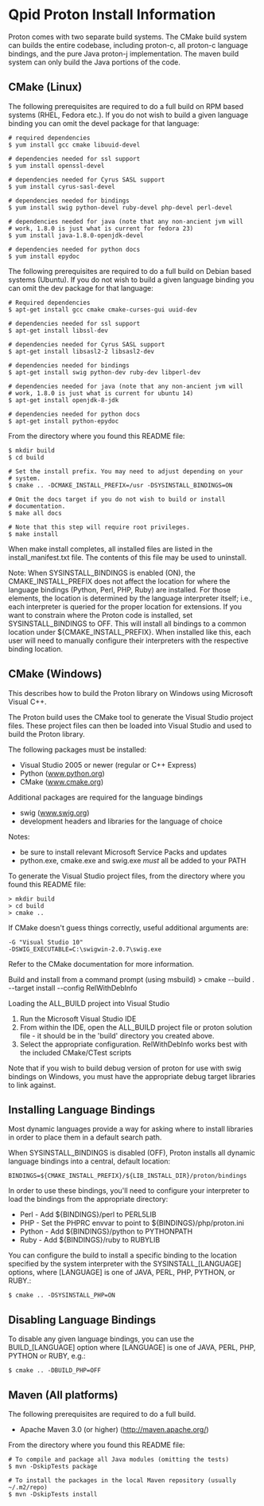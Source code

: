 Qpid Proton Install Information
===============================

Proton comes with two separate build systems. The CMake build system can builds
the entire codebase, including proton-c, all proton-c language bindings, and
the pure Java proton-j implementation. The maven build system can only build
the Java portions of the code.

CMake (Linux)
-------------

The following prerequisites are required to do a full build on RPM based systems (RHEL, Fedora etc.).
If you do not wish to build a given language binding you can omit the devel
package for that language:

    # required dependencies
    $ yum install gcc cmake libuuid-devel

    # dependencies needed for ssl support
    $ yum install openssl-devel

    # dependencies needed for Cyrus SASL support
    $ yum install cyrus-sasl-devel

    # dependencies needed for bindings
    $ yum install swig python-devel ruby-devel php-devel perl-devel

    # dependencies needed for java (note that any non-ancient jvm will
    # work, 1.8.0 is just what is current for fedora 23)
    $ yum install java-1.8.0-openjdk-devel

    # dependencies needed for python docs
    $ yum install epydoc

The following prerequisites are required to do a full build on Debian based systems (Ubuntu). 
If you do not wish to build a given language binding you can omit the dev
package for that language:

    # Required dependencies 
    $ apt-get install gcc cmake cmake-curses-gui uuid-dev

    # dependencies needed for ssl support
    $ apt-get install libssl-dev

    # dependencies needed for Cyrus SASL support
    $ apt-get install libsasl2-2 libsasl2-dev

    # dependencies needed for bindings
    $ apt-get install swig python-dev ruby-dev libperl-dev

    # dependencies needed for java (note that any non-ancient jvm will
    # work, 1.8.0 is just what is current for ubuntu 14)
    $ apt-get install openjdk-8-jdk

    # dependencies needed for python docs
    $ apt-get install python-epydoc

From the directory where you found this README file:

    $ mkdir build
    $ cd build

    # Set the install prefix. You may need to adjust depending on your
    # system.
    $ cmake .. -DCMAKE_INSTALL_PREFIX=/usr -DSYSINSTALL_BINDINGS=ON

    # Omit the docs target if you do not wish to build or install
    # documentation.
    $ make all docs

    # Note that this step will require root privileges.
    $ make install

When make install completes, all installed files are listed in the
install_manifest.txt file. The contents of this file may be used to
uninstall.

Note: When SYSINSTALL_BINDINGS is enabled (ON), the
CMAKE_INSTALL_PREFIX does not affect the location for where the
language bindings (Python, Perl, PHP, Ruby) are installed. For those
elements, the location is determined by the language interpreter
itself; i.e., each interpreter is queried for the proper location for
extensions. If you want to constrain where the Proton code is
installed, set SYSINSTALL_BINDINGS to OFF. This will install all
bindings to a common location under ${CMAKE_INSTALL_PREFIX}. When
installed like this, each user will need to manually configure their
interpreters with the respective binding location.

CMake (Windows)
---------------

This describes how to build the Proton library on Windows using
Microsoft Visual C++.

The Proton build uses the CMake tool to generate the Visual Studio
project files. These project files can then be loaded into Visual
Studio and used to build the Proton library.

The following packages must be installed:

  - Visual Studio 2005 or newer (regular or C++ Express)
  - Python (www.python.org)
  - CMake (www.cmake.org)

Additional packages are required for the language bindings

  - swig (www.swig.org)
  - development headers and libraries for the language of choice

Notes:

  - be sure to install relevant Microsoft Service Packs and updates
  - python.exe, cmake.exe and swig.exe  _must_ all be added to your PATH

To generate the Visual Studio project files, from the directory where you found
this README file:

    > mkdir build
    > cd build
    > cmake ..

If CMake doesn't guess things correctly, useful additional arguments are:

    -G "Visual Studio 10"
    -DSWIG_EXECUTABLE=C:\swigwin-2.0.7\swig.exe

Refer to the CMake documentation for more information.

Build and install from a command prompt (using msbuild)
    > cmake --build . --target install --config RelWithDebInfo

Loading the ALL_BUILD project into Visual Studio

  1. Run the Microsoft Visual Studio IDE
  2. From within the IDE, open the ALL_BUILD project file or proton
     solution file - it should be in the 'build' directory you created
     above.
  3. Select the appropriate configuration. RelWithDebInfo works best
     with the included CMake/CTest scripts

Note that if you wish to build debug version of proton for use with
swig bindings on Windows, you must have the appropriate debug target
libraries to link against.

Installing Language Bindings
----------------------------

Most dynamic languages provide a way for asking where to install
libraries in order to place them in a default search path.

When SYSINSTALL_BINDINGS is disabled (OFF), Proton installs all
dynamic language bindings into a central, default location:

    BINDINGS=${CMAKE_INSTALL_PREFIX}/${LIB_INSTALL_DIR}/proton/bindings

In order to use these bindings, you'll need to configure your
interpreter to load the bindings from the appropriate directory:

 * Perl   - Add ${BINDINGS}/perl to PERL5LIB
 * PHP    - Set the PHPRC envvar to point to ${BINDINGS}/php/proton.ini
 * Python - Add ${BINDINGS}/python to PYTHONPATH
 * Ruby   - Add ${BINDINGS}/ruby to RUBYLIB

You can configure the build to install a specific binding to the
location specified by the system interpreter with the
SYSINSTALL_[LANGUAGE] options, where [LANGUAGE] is one of JAVA, PERL,
PHP, PYTHON, or RUBY.:

    $ cmake .. -DSYSINSTALL_PHP=ON

Disabling Language Bindings
---------------------------

To disable any given language bindings, you can use the
BUILD_[LANGUAGE] option where [LANGUAGE] is one of JAVA, PERL, PHP,
PYTHON or RUBY, e.g.:

    $ cmake .. -DBUILD_PHP=OFF

Maven (All platforms)
---------------------

The following prerequisites are required to do a full build.

  + Apache Maven 3.0 (or higher) (http://maven.apache.org/)

From the directory where you found this README file:

    # To compile and package all Java modules (omitting the tests)
    $ mvn -DskipTests package

    # To install the packages in the local Maven repository (usually ~/.m2/repo)
    $ mvn -DskipTests install

